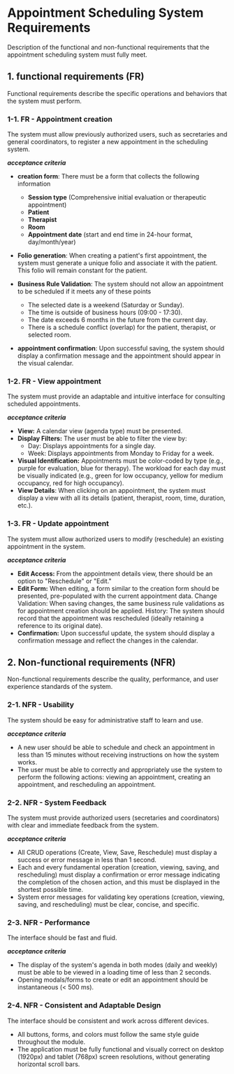# Appointment Scheduling System Requirements
Description of the functional and non-functional requirements that the appointment scheduling system must fully meet.

## 1. functional requirements (FR)
Functional requirements describe the specific operations and behaviors that the system must perform.

### 1-1. FR - **Appointment creation**
The system must allow previously authorized users, such as secretaries and general coordinators, to register a new appointment in the scheduling system.

***acceptance criteria***

+ **creation form**: There must be a form that collects the following information

    + **Session type** (Comprehensive initial evaluation or therapeutic appointment)
    + **Patient** 
    + **Therapist**
    + **Room**
    + **Appointment date** (start and end time in 24-hour format, day/month/year)
    
+   **Folio generation**: When creating a patient's first appointment, the system must generate a unique folio and associate it with the patient. This folio will remain constant for the patient.
+   **Business Rule Validation**: The system should not allow an appointment to be scheduled if it meets any of these points
    +   The selected date is a weekend (Saturday or Sunday).
    +   The time is outside of business hours (09:00 - 17:30).
    +   The date exceeds 6 months in the future from the current day.
    +   There is a schedule conflict (overlap) for the patient, therapist, or selected room.
+   **appointment confirmation**: Upon successful saving, the system should display a confirmation message and the appointment should appear in the visual calendar.
### 1-2. FR - **View appointment**
The system must provide an adaptable and intuitive interface for consulting scheduled appointments.

***acceptance criteria***

+   **View:** A calendar view (agenda type) must be presented.
+   **Display Filters:** The user must be able to filter the view by:
    +   Day: Displays appointments for a single day.
    +   Week: Displays appointments from Monday to Friday for a week.
+   **Visual Identification:** Appointments must be color-coded by type (e.g., purple for evaluation, blue for therapy). The workload for each day must be visually indicated (e.g., green for low occupancy, yellow for medium occupancy, red for high occupancy).
+   **View Details**: When clicking on an appointment, the system must display a view with all its details (patient, therapist, room, time, duration, etc.).

### 1-3. FR - **Update appointment**
The system must allow authorized users to modify (reschedule) an existing appointment in the system.

***acceptance criteria***

+   **Edit Access:** From the appointment details view, there should be an option to "Reschedule" or "Edit."
+   **Edit Form:** When editing, a form similar to the creation form should be presented, pre-populated with the current appointment data.
Change Validation: When saving changes, the same business rule validations as for appointment creation should be applied.
History: The system should record that the appointment was rescheduled (ideally retaining a reference to its original date).
+   **Confirmation:** Upon successful update, the system should display a confirmation message and reflect the changes in the calendar.


## 2. Non-functional requirements (NFR)
Non-functional requirements describe the quality, performance, and user experience standards of the system.

### 2-1. NFR - **Usability**
The system should be easy for administrative staff to learn and use.

***acceptance criteria***

+   A new user should be able to schedule and check an appointment in less than 15 minutes without receiving instructions on how the system works.
+   The user must be able to correctly and appropriately use the system to perform the following actions: viewing an appointment, creating an appointment, and rescheduling an appointment. 

### 2-2. NFR - **System Feedback**
The system must provide authorized users (secretaries and coordinators) with clear and immediate feedback from the system.

***acceptance criteria***

+   All CRUD operations (Create, View, Save, Reschedule) must display a success or error message in less than 1 second.
+   Each and every fundamental operation (creation, viewing, saving, and rescheduling) must display a confirmation or error message indicating the completion of the chosen action, and this must be displayed in the shortest possible time.
+   System error messages for validating key operations (creation, viewing, saving, and rescheduling) must be clear, concise, and specific.

### 2-3. NFR - **Performance**
The interface should be fast and fluid.

***acceptance criteria***

+   The display of the system's agenda in both modes (daily and weekly) must be able to be viewed in a loading time of less than 2 seconds.
+   Opening modals/forms to create or edit an appointment should be instantaneous (< 500 ms).

### 2-4. NFR - **Consistent and Adaptable Design**
The interface should be consistent and work across different devices.

+   All buttons, forms, and colors must follow the same style guide throughout the module.
+   The application must be fully functional and visually correct on desktop (1920px) and tablet (768px) screen resolutions, without generating horizontal scroll bars.

